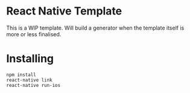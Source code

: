 # React Native Template

This is a WIP template. Will build a generator when the template itself is more or less finalised.

# Installing

```
npm install
react-native link
react-native run-ios
```